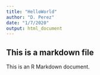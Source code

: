 ```yaml
---
title: "HelloWorld"
author: "D. Perez"
date: "1/7/2020"
output: html_document
---
```



## This is a markdown file

This is an R Markdown document.
